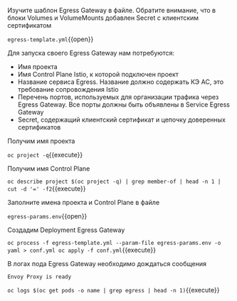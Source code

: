 Изучите шаблон Egress Gateway в файле. Обратите внимание, что в блоки Volumes и VolumeMounts добавлен Secret с
клиентским сертификатом

`egress-template.yml`{{open}}

Для запуска своего Egress Gateway нам потребуются:

* Имя проекта
* Имя Control Plane Istio, к которой подключен проект
* Название сервиса Egress. Название должно содержать КЭ АС, это требование сопровождения Istio
* Перечень портов, используемых для организации трафика через Egress Gateway. Все порты должны быть объявлены в Service
  Egress Gateway
* Secret, содержащий клиентский сертификат и цепочку доверенных сертификатов

Получим имя проекта

`oc project -q`{{execute}}

Получим имя Control Plane

`oc describe project $(oc project -q) | grep member-of | head -n 1 | cut -d '=' -f2`{{execute}}

Заполните имена проекта и Control Plane в файле

`egress-params.env`{{open}}

Создадим Deployment Egress Gateway

`oc process -f egress-template.yml --param-file egress-params.env -o yaml > conf.yml
oc apply -f conf.yml`{{execute}}

В логах пода Egress Gateway необходимо дождаться сообщения

`Envoy Proxy is ready`

`oc logs $(oc get pods -o name | grep egress | head -n 1)`{{execute}}
